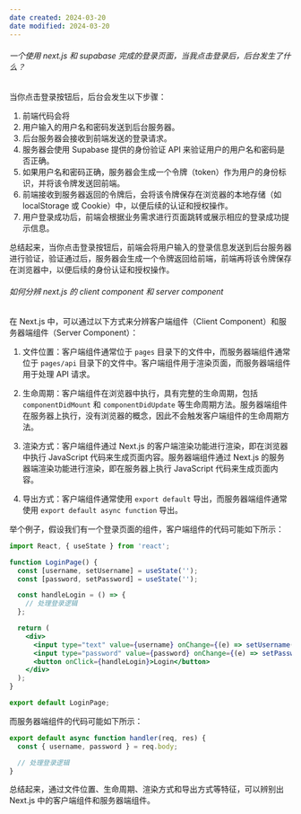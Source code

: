 ```yaml
---
date created: 2024-03-20
date modified: 2024-03-20
---
```

###### 一个使用 next.js 和 supabase 完成的登录页面，当我点击登录后，后台发生了什么？

当你点击登录按钮后，后台会发生以下步骤：

1. 前端代码会将
2. 用户输入的用户名和密码发送到后台服务器。
3. 后台服务器会接收到前端发送的登录请求。
4. 服务器会使用 Supabase 提供的身份验证 API 来验证用户的用户名和密码是否正确。
5. 如果用户名和密码正确，服务器会生成一个令牌（token）作为用户的身份标识，并将该令牌发送回前端。
6. 前端接收到服务器返回的令牌后，会将该令牌保存在浏览器的本地存储（如 localStorage 或 Cookie）中，以便后续的认证和授权操作。
7. 用户登录成功后，前端会根据业务需求进行页面跳转或展示相应的登录成功提示信息。

总结起来，当你点击登录按钮后，前端会将用户输入的登录信息发送到后台服务器进行验证，验证通过后，服务器会生成一个令牌返回给前端，前端再将该令牌保存在浏览器中，以便后续的身份认证和授权操作。




###### 如何分辨 next.js 的 client component 和 server component

在 Next.js 中，可以通过以下方式来分辨客户端组件（Client Component）和服务器端组件（Server Component）：

1. 文件位置：客户端组件通常位于 `pages` 目录下的文件中，而服务器端组件通常位于 `pages/api` 目录下的文件中。客户端组件用于渲染页面，而服务器端组件用于处理 API 请求。

2. 生命周期：客户端组件在浏览器中执行，具有完整的生命周期，包括 `componentDidMount` 和 `componentDidUpdate` 等生命周期方法。服务器端组件在服务器上执行，没有浏览器的概念，因此不会触发客户端组件的生命周期方法。

3. 渲染方式：客户端组件通过 Next.js 的客户端渲染功能进行渲染，即在浏览器中执行 JavaScript 代码来生成页面内容。服务器端组件通过 Next.js 的服务器端渲染功能进行渲染，即在服务器上执行 JavaScript 代码来生成页面内容。

4. 导出方式：客户端组件通常使用 `export default` 导出，而服务器端组件通常使用 `export default async function` 导出。

举个例子，假设我们有一个登录页面的组件，客户端组件的代码可能如下所示：

```jsx
import React, { useState } from 'react';

function LoginPage() {
  const [username, setUsername] = useState('');
  const [password, setPassword] = useState('');

  const handleLogin = () => {
    // 处理登录逻辑
  };

  return (
    <div>
      <input type="text" value={username} onChange={(e) => setUsername(e.target.value)} />
      <input type="password" value={password} onChange={(e) => setPassword(e.target.value)} />
      <button onClick={handleLogin}>Login</button>
    </div>
  );
}

export default LoginPage;
```

而服务器端组件的代码可能如下所示：

```jsx
export default async function handler(req, res) {
  const { username, password } = req.body;

  // 处理登录逻辑
}
```

总结起来，通过文件位置、生命周期、渲染方式和导出方式等特征，可以辨别出 Next.js 中的客户端组件和服务器端组件。

